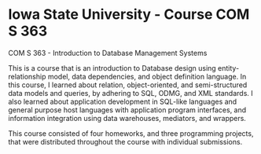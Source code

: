 # Iowa State University - Course COM S 363

COM S 363 - Introduction to Database Management Systems

This is a course that is an introduction to Database design using entity-relationship model, data dependencies, and object definition language. In this course, I learned about relation, object-oriented, and semi-structured data models and queries, by adhering to SQL, ODMG, and XML standards. I also learned about application development in SQL-like languages and general purpose host languages with application program interfaces, and information integration using data warehouses, mediators, and wrappers.

This course consisted of four homeworks, and three programming projects, that were distributed throughout the course with individual submissions.
